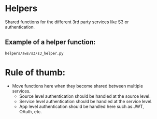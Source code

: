 # Helpers
Shared functions for the different 3rd party services like S3 or authentication.

## Example of a helper function:
`helpers/aws/s3/s3_helper.py`


# Rule of thumb:
- Move functions here when they become shared between multiple services. 
  - Source level authentication should be handled at the source level.
  - Service level authentication should be handled at the service level.
  - App level authentication should be handled here such as JWT, OAuth, etc.



